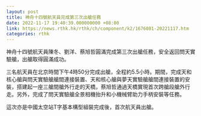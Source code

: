 ```yaml
---
layout: post
title: 神舟十四號航天員完成第三次出艙任務
date: 2022-11-17 19:40:39.000000000 +08:00
link: https://news.rthk.hk/rthk/ch/component/k2/1676081-20221117.htm
categories: rthk
---
```


神舟十四號航天員陳冬、劉洋、蔡旭哲圓滿完成第三次出艙任務，安全返回問天實驗艙，出艙取得圓滿成功。

三名航天員在北京時間下午4時50分完成出艙，全程約5.5小時。期間，完成天和核心艙與問天實驗艙艙間連接裝置、天和核心艙與夢天實驗艙艙間連接裝置的安裝，搭建起一座三艙間艙外行走的天橋，蔡旭哲通過天橋實現首次跨艙段艙外行走。另外，完成了問天實驗艙全景相機抬升和小機械臂助力手柄安裝等任務。

這次亦是中國太空站T字基本構型組裝完成後，首次航天員出艙。
